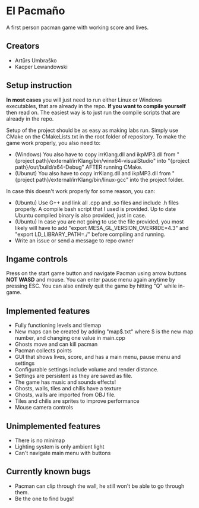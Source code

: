 # El Pacmaño

A first person pacman game with working score and lives.

## Creators
- Artūrs Umbraško
- Kacper Lewandowski

## Setup instruction
**In most cases** you will just need to run either Linux or Windows executables, that are already in the repo.
**If you want to compile yourself** then read on. The easiest way is to just run the compile scripts that are already in the repo.

Setup of the project should be as easy as making labs run. Simply use CMake on the CMakeLists.txt in the root folder of repository.
To make the game work properly, you also need to:
- (Windows) You also have to copy irrKlang.dll and ikpMP3.dll from "{project path}/external/irrKlang/bin/winx64-visualStudio" into "{project path}/out/build/x64-Debug" AFTER running CMake.
- (Ubunut) You also have to copy irrKlang.dll and ikpMP3.dll from "{project path}/external/irrKlang/bin/linux-gcc" into the project folder.

In case this doesn't work properly for some reason, you can:
- (Ubuntu) Use G++ and link all .cpp and .so files and include .h files properly. A compile bash script that I used is provided. Up to date Ubuntu compiled binary is also provided, just in case. 
- (Ubuntu) In case you are not going to use the file provided, you most likely will have to add "export MESA_GL_VERSION_OVERRIDE=4.3" and "export LD_LIBRARY_PATH=./" before compiling and running.
- Write an issue or send a message to repo owner


## Ingame controls
Press on the start game button and navigate Pacman using arrow buttons **NOT WASD** and mouse.
You can enter pause menu again anytime by pressing ESC. You can also entirely quit the game by hitting "Q" while in-game.

## Implemented features
- Fully functioning levels and tilemap
- New maps can be created by adding "map$.txt" where $ is the new map number, and changing one value in main.cpp
- Ghosts move and can kill pacman
- Pacman collects points 
- GUI that shows lives, score, and has a main menu, pause menu and settings
- Configurable settings include volume and render distance.
- Settings are persistent as they are saved as file.
- The game has music and sounds effects!
- Ghosts, walls, tiles and chilis have a texture
- Ghosts, walls are imported from OBJ file.
- Tiles and chilis are sprites to improve performance
- Mouse camera controls


## Unimplemented features
- There is no minimap
- Lighting system is only ambient light
- Can't navigate main menu with buttons

## Currently known bugs
- Pacman can clip through the wall, he still won't be able to go through them.
- Be the one to find bugs!
